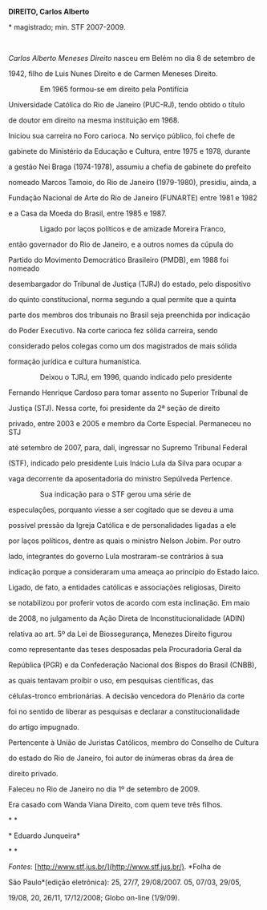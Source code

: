 **DIREITO, Carlos Alberto**



\* magistrado; min. STF 2007-2009.



 



*Carlos Alberto Meneses Direito* nasceu em Belém no dia 8 de setembro de

1942, filho de Luis Nunes Direito e de Carmen Meneses Direito.



                Em 1965 formou-se em direito pela Pontifícia

Universidade Católica do Rio de Janeiro (PUC-RJ), tendo obtido o título

de doutor em direito na mesma instituição em 1968.



Iniciou sua carreira no Foro carioca. No serviço público, foi chefe de

gabinete do Ministério da Educação e Cultura, entre 1975 e 1978, durante

a gestão Nei Braga (1974-1978), assumiu a chefia de gabinete do prefeito

nomeado Marcos Tamoio, do Rio de Janeiro (1979-1980), presidiu, ainda, a

Fundação Nacional de Arte do Rio de Janeiro (FUNARTE) entre 1981 e 1982

e a Casa da Moeda do Brasil, entre 1985 e 1987.



                Ligado por laços políticos e de amizade Moreira Franco,

então governador do Rio de Janeiro, e a outros nomes da cúpula do

Partido do Movimento Democrático Brasileiro (PMDB), em 1988 foi nomeado

desembargador do Tribunal de Justiça (TJRJ) do estado, pelo dispositivo

do quinto constitucional, norma segundo a qual permite que a quinta

parte dos membros dos tribunais no Brasil seja preenchida por indicação

do Poder Executivo. Na corte carioca fez sólida carreira, sendo

considerado pelos colegas como um dos magistrados de mais sólida

formação jurídica e cultura humanística.



                Deixou o TJRJ, em 1996, quando indicado pelo presidente

Fernando Henrique Cardoso para tomar assento no Superior Tribunal de

Justiça (STJ). Nessa corte, foi presidente da 2ª seção de direito

privado, entre 2003 e 2005 e membro da Corte Especial. Permaneceu no STJ

até setembro de 2007, para, dali, ingressar no Supremo Tribunal Federal

(STF), indicado pelo presidente Luis Inácio Lula da Silva para ocupar a

vaga decorrente da aposentadoria do ministro Sepúlveda Pertence.



                Sua indicação para o STF gerou uma série de

especulações, porquanto viesse a ser cogitado que se deveu a uma

possível pressão da Igreja Católica e de personalidades ligadas a ele

por laços políticos, dentre as quais o ministro Nelson Jobim. Por outro

lado, integrantes do governo Lula mostraram-se contrários à sua

indicação porque a consideraram uma ameaça ao princípio do Estado laico.



Ligado, de fato, a entidades católicas e associações religiosas, Direito

se notabilizou por proferir votos de acordo com esta inclinação. Em maio

de 2008, no julgamento da Ação Direta de Inconstitucionalidade (ADIN)

relativa ao art. 5º da Lei de Biossegurança, Menezes Direito figurou

como representante das teses desposadas pela Procuradoria Geral da

República (PGR) e da Confederação Nacional dos Bispos do Brasil (CNBB),

as quais tentavam proibir o uso, em pesquisas científicas, das

células-tronco embrionárias. A decisão vencedora do Plenário da corte

foi no sentido de liberar as pesquisas e declarar a constitucionalidade

do artigo impugnado.



Pertencente à União de Juristas Católicos, membro do Conselho de Cultura

do estado do Rio de Janeiro, foi autor de inúmeras obras da área de

direito privado.



Faleceu no Rio de Janeiro no dia 1º de setembro de 2009.



Era casado com Wanda Viana Direito, com quem teve três filhos.



* *



* Eduardo Junqueira*



* *



*Fontes*: [http://www.stf.jus.br/](http://www.stf.jus.br/). *Folha de

São Paulo*(edição eletrônica): 25, 27/7, 29/08/2007. 05, 07/03, 29/05,

19/08, 20, 26/11, 17/12/2008; Globo on-line (1/9/09).


